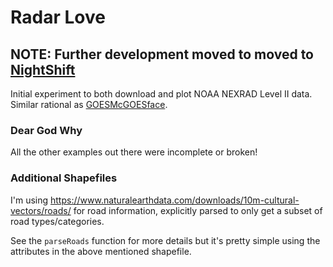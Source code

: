 # Radar Love

## NOTE: Further development moved to moved to [NightShift](https://github.com/LowellObservatory/NightShift)

Initial experiment to both download and plot NOAA NEXRAD Level II data. Similar rational as [GOESMcGOESface](https://github.com/LowellObservatory/Camelot/tree/master/GOESMcGOESface).

### Dear God Why

All the other examples out there were incomplete or broken!

### Additional Shapefiles

I'm using https://www.naturalearthdata.com/downloads/10m-cultural-vectors/roads/ for
road information, explicitly parsed to only get a subset of road types/categories.

See the ```parseRoads``` function for more details but it's pretty simple using the attributes
in the above mentioned shapefile.
